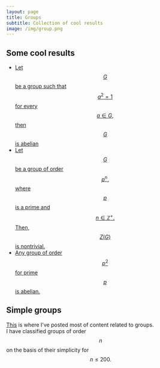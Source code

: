 ```yaml
---
layout: page
title: Groups
subtitle: Collection of cool results
image: /img/group.png
---
```


## Some cool results
* [Let $$G$$ be a group such that $$a^2 = 1$$ for every $$a \in G,$$ then $$G$$ is abelian](every-element-has-order-2)
* [Let $$G$$ be a group of order $$p^n,$$ where $$p$$ is a prime and $$n \in \mathbb{Z}^+.$$ Then, $$Z(G)$$ is nontrivial.](p-group-nontrivial-center)
* [Any group of order $$p^2$$ for prime $$p$$ is abelian.](p2-groups-abelian)

## Simple groups
[This](simple) is where I've posted most of content related to groups.  
I have classified groups of order $$n$$ on the basis of their simplicity for $$n \le 200.$$ 
